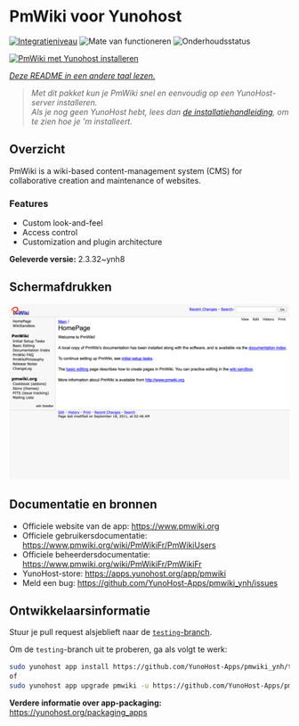 <!--
NB: Deze README is automatisch gegenereerd door <https://github.com/YunoHost/apps/tree/master/tools/readme_generator>
Hij mag NIET handmatig aangepast worden.
-->

# PmWiki voor Yunohost

[![Integratieniveau](https://dash.yunohost.org/integration/pmwiki.svg)](https://ci-apps.yunohost.org/ci/apps/pmwiki/) ![Mate van functioneren](https://ci-apps.yunohost.org/ci/badges/pmwiki.status.svg) ![Onderhoudsstatus](https://ci-apps.yunohost.org/ci/badges/pmwiki.maintain.svg)

[![PmWiki met Yunohost installeren](https://install-app.yunohost.org/install-with-yunohost.svg)](https://install-app.yunohost.org/?app=pmwiki)

*[Deze README in een andere taal lezen.](./ALL_README.md)*

> *Met dit pakket kun je PmWiki snel en eenvoudig op een YunoHost-server installeren.*  
> *Als je nog geen YunoHost hebt, lees dan [de installatiehandleiding](https://yunohost.org/install), om te zien hoe je 'm installeert.*

## Overzicht

PmWiki is a wiki-based content-management system (CMS) for collaborative creation and maintenance of websites. 

### Features

- Custom look-and-feel
- Access control
- Customization and plugin architecture

**Geleverde versie:** 2.3.32~ynh8

## Schermafdrukken

![Schermafdrukken van PmWiki](./doc/screenshots/pmwiki.png)

## Documentatie en bronnen

- Officiele website van de app: <https://www.pmwiki.org>
- Officiele gebruikersdocumentatie: <https://www.pmwiki.org/wiki/PmWikiFr/PmWikiUsers>
- Officiele beheerdersdocumentatie: <https://www.pmwiki.org/wiki/PmWikiFr/PmWikiFr>
- YunoHost-store: <https://apps.yunohost.org/app/pmwiki>
- Meld een bug: <https://github.com/YunoHost-Apps/pmwiki_ynh/issues>

## Ontwikkelaarsinformatie

Stuur je pull request alsjeblieft naar de [`testing`-branch](https://github.com/YunoHost-Apps/pmwiki_ynh/tree/testing).

Om de `testing`-branch uit te proberen, ga als volgt te werk:

```bash
sudo yunohost app install https://github.com/YunoHost-Apps/pmwiki_ynh/tree/testing --debug
of
sudo yunohost app upgrade pmwiki -u https://github.com/YunoHost-Apps/pmwiki_ynh/tree/testing --debug
```

**Verdere informatie over app-packaging:** <https://yunohost.org/packaging_apps>
